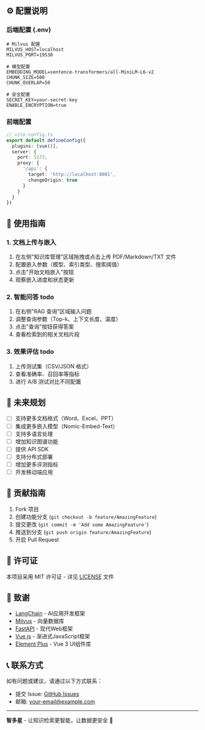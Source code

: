 
## ⚙️ 配置说明

### 后端配置 (.env)
```env
# Milvus 配置
MILVUS_HOST=localhost
MILVUS_PORT=19530

# 模型配置
EMBEDDING_MODEL=sentence-transformers/all-MiniLM-L6-v2
CHUNK_SIZE=500
CHUNK_OVERLAP=50

# 安全配置
SECRET_KEY=your-secret-key
ENABLE_ENCRYPTION=true
```

### 前端配置
```typescript
// vite.config.ts
export default defineConfig({
  plugins: [vue()],
  server: {
    port: 5173,
    proxy: {
      '/api': {
        target: 'http://localhost:8001',
        changeOrigin: true
      }
    }
  }
})
```

## 🔧 使用指南

### 1. 文档上传与嵌入
1. 在左侧"知识库管理"区域拖拽或点击上传 PDF/Markdown/TXT 文件
2. 配置嵌入参数（模型、索引类型、搜索阈值）
3. 点击"开始文档嵌入"按钮
4. 观察嵌入进度和状态更新

### 2. 智能问答 todo
1. 在右侧"RAG 查询"区域输入问题
2. 调整查询参数（Top-k、上下文长度、温度）
3. 点击"查询"按钮获得答案
4. 查看检索到的相关文档片段

### 3. 效果评估 todo
1. 上传测试集（CSV/JSON 格式）
2. 查看准确率、召回率等指标
3. 进行 A/B 测试对比不同配置

## 🔮 未来规划

- [ ] 支持更多文档格式（Word、Excel、PPT）
- [ ] 集成更多嵌入模型（Nomic-Embed-Text）
- [ ] 支持多语言处理
- [ ] 增加知识图谱功能
- [ ] 提供 API SDK
- [ ] 支持分布式部署
- [ ] 增加更多评测指标
- [ ] 开发移动端应用

## 🤝 贡献指南

1. Fork 项目
2. 创建功能分支 (`git checkout -b feature/AmazingFeature`)
3. 提交更改 (`git commit -m 'Add some AmazingFeature'`)
4. 推送到分支 (`git push origin feature/AmazingFeature`)
5. 开启 Pull Request

## 📄 许可证

本项目采用 MIT 许可证 - 详见 [LICENSE](LICENSE) 文件

## 🙏 致谢

- [LangChain](https://github.com/langchain-ai/langchain) - AI应用开发框架
- [Milvus](https://github.com/milvus-io/milvus) - 向量数据库
- [FastAPI](https://github.com/tiangolo/fastapi) - 现代Web框架
- [Vue.js](https://github.com/vuejs/vue) - 渐进式JavaScript框架
- [Element Plus](https://github.com/element-plus/element-plus) - Vue 3 UI组件库

## 📞 联系方式

如有问题或建议，请通过以下方式联系：

- 提交 Issue: [GitHub Issues](https://github.com/your-repo/issues)
- 邮箱: your-email@example.com

---

**智多星** - 让知识检索更智能，让数据更安全 🌟
